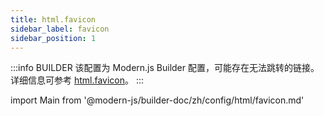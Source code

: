 ```yaml
---
title: html.favicon
sidebar_label: favicon
sidebar_position: 1
---
```


:::info BUILDER
该配置为 Modern.js Builder 配置，可能存在无法跳转的链接。详细信息可参考 [html.favicon](https://modernjs.dev/builder/zh/api/config-html.html#html-favicon)。
:::

import Main from '@modern-js/builder-doc/zh/config/html/favicon.md'

<Main />

